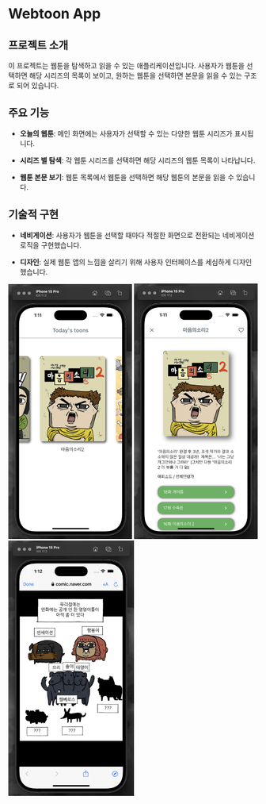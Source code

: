 # Webtoon App

## 프로젝트 소개

이 프로젝트는 웹툰을 탐색하고 읽을 수 있는 애플리케이션입니다. 
사용자가 웹툰을 선택하면 해당 시리즈의 목록이 보이고, 원하는 웹툰을 선택하면 본문을 읽을 수 있는 구조로 되어 있습니다.

## 주요 기능

- **오늘의 웹툰**: 메인 화면에는 사용자가 선택할 수 있는 다양한 웹툰 시리즈가 표시됩니다.

- **시리즈 별 탐색**: 각 웹툰 시리즈를 선택하면 해당 시리즈의 웹툰 목록이 나타납니다.

- **웹툰 본문 보기**: 웹툰 목록에서 웹툰을 선택하면 해당 웹툰의 본문을 읽을 수 있습니다.

## 기술적 구현

- **네비게이션**: 사용자가 웹툰을 선택할 때마다 적절한 화면으로 전환되는 네비게이션 로직을 구현했습니다.

- **디자인**: 실제 웹툰 앱의 느낌을 살리기 위해 사용자 인터페이스를 세심하게 디자인했습니다.


<p float="left">
  <img src="webtoonApp/assets/images/webtoon_select_screen.png" alt="웹툰 앱 클론 메인 화면" width="250">
  <img src="webtoonApp/assets/images/webtoon_series_screen.png" alt="웹툰 앱 클론 메인 화면" width="250">
  <img src="webtoonApp/assets/images/webtoon_screen.png" alt="웹툰 앱 클론 메인 화면" width="254">
</p>


